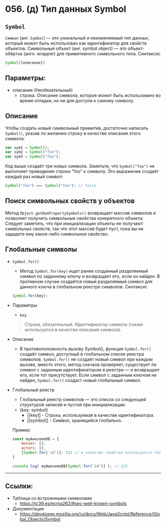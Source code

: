 # 056. (д) Тип данных Symbol

## `Symbol`

`Символ` (анг. `Symbol`) — это уникальный и неизменяемый тип данных, который может быть использован как идентификатор для свойств объектов. Символьный объект (анг. symbol object) — это объект-обёртка (англ. wrapper) для примитивного символьного типа.
Синтаксис

```javascript
Symbol([описание])
```

## Параметры:

- описание (Необязательный)
	- строка. Описание символа, которое может быть использовано во время отладки, но не для доступа к самому символу.

## Описание

Чтобы создать новый символьный примитив, достаточно написать `Symbol()`, указав по желанию строку в качестве описания этого символа:
```javascript
var sym1 = Symbol();
var sym2 = Symbol("foo");
var sym3 = Symbol("foo");
```
Код выше создаёт три новых символа. Заметьте, что `Symbol("foo")` не выполняет приведение строки "foo" к символу. Это выражение создаёт каждый раз новый символ:

```javascript
Symbol("foo") === Symbol("foo"); // false
```

## Поиск символьных свойств у объектов

Метод `Object.getOwnPropertySymbols()` возвращает массив символов и позволяет получить символьные свойства конкретного объекта. Следует заметить, что при инициализации объекты не получают символьных свойств, так что этот массив будет пуст, пока вы не зададите ему какое-либо символьное свойство.

## Глобальные символы

- `Symbol.for()`
	- Метод `Symbol.for(key)` ищет ранее созданный разделяемый символ по заданному ключу и возвращает его, если он найден. В противном случае создаётся новый разделяемый символ для данного ключа в глобальном реестре символов.
	Синтаксис
	```javascript
	Symbol.for(key);
	```
- Параметры
	- `key`
  	>	Строка, обязательный. Идентификатор символа (также используется в качестве описания символа).
- Описание
	- В противоположность вызову Symbol(), функция `Symbol.for()` создаёт символ, доступный в глобальном списке реестра символов. `Symbol.for()` не создаёт новый символ при каждом вызове, вместо этого, метод сначала проверяет, существует ли символ с заданным идентификатором в реестре — и возвращает его, если тот присутствует. Если символ с заданным ключом не найден, `Symbol.for()` создаст новый глобальный символ.
- Глобальный реестр
	- Глобальный реестр символов — это список со следующей структурой записей и пустой при инициализации:
	-	{key:	symbol}
		-	[[key]] -	Строка, используемая в качестве идентификатора.
		-	[[symbol]] -	Символ, хранящийся глобально.

	Пример:
	```javascript
	const myAwesomeDB = {
		movies: [],
		actors: [],
		[Symbol.for('id')]: 123 // в качестве свойства используется глобальный символ
	}

	console.log( myAwesomeDB[Symbol.for('id')] ); // 123
	```
---

## Ссылки:
- Таблица со встроенными символами
	- https://tc39.es/ecma262/#sec-well-known-symbols
- Документация
	- https://developer.mozilla.org/ru/docs/Web/JavaScript/Reference/Global_Objects/Symbol
